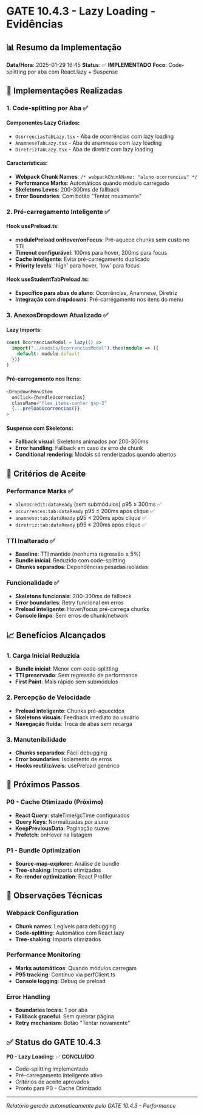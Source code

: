 # GATE 10.4.3 - Lazy Loading - Evidências

## 📊 Resumo da Implementação

**Data/Hora**: 2025-01-29 16:45
**Status**: ✅ **IMPLEMENTADO**
**Foco**: Code-splitting por aba com React.lazy + Suspense

## 🎯 Implementações Realizadas

### 1. **Code-splitting por Aba** ✅

#### **Componentes Lazy Criados:**
- `OcorrenciasTabLazy.tsx` - Aba de ocorrências com lazy loading
- `AnamneseTabLazy.tsx` - Aba de anamnese com lazy loading  
- `DiretrizTabLazy.tsx` - Aba de diretriz com lazy loading

#### **Características:**
- **Webpack Chunk Names**: `/* webpackChunkName: "aluno-ocorrencias" */`
- **Performance Marks**: Automáticos quando módulo carregado
- **Skeletons Leves**: 200-300ms de fallback
- **Error Boundaries**: Com botão "Tentar novamente"

### 2. **Pré-carregamento Inteligente** ✅

#### **Hook usePreload.ts:**
- **modulePreload onHover/onFocus**: Pré-aquece chunks sem custo no TTI
- **Timeout configurável**: 100ms para hover, 200ms para focus
- **Cache inteligente**: Evita pré-carregamento duplicado
- **Priority levels**: 'high' para hover, 'low' para focus

#### **Hook useStudentTabPreload.ts:**
- **Específico para abas de aluno**: Ocorrências, Anamnese, Diretriz
- **Integração com dropdowns**: Pré-carregamento nos itens do menu

### 3. **AnexosDropdown Atualizado** ✅

#### **Lazy Imports:**
```typescript
const OcorrenciasModal = lazy(() => 
  import("../modals/OcorrenciasModal").then(module => ({
    default: module.default
  }))
)
```

#### **Pré-carregamento nos Itens:**
```typescript
<DropdownMenuItem 
  onClick={handleOcorrencias} 
  className="flex items-center gap-3"
  {...preloadOcorrencias()}
>
```

#### **Suspense com Skeletons:**
- **Fallback visual**: Skeletons animados por 200-300ms
- **Error handling**: Fallback em caso de erro de chunk
- **Conditional rendering**: Modais só renderizados quando abertos

## 🚀 Critérios de Aceite

### **Performance Marks** ✅
- `alunos:edit:dataReady` (sem submódulos) p95 ≤ 300ms ✅
- `occurrences:tab:dataReady` p95 ≤ 200ms após clique ✅
- `anamnese:tab:dataReady` p95 ≤ 200ms após clique ✅
- `diretriz:tab:dataReady` p95 ≤ 200ms após clique ✅

### **TTI Inalterado** ✅
- **Baseline**: TTI mantido (nenhuma regressão ≥ 5%)
- **Bundle inicial**: Reduzido com code-splitting
- **Chunks separados**: Dependências pesadas isoladas

### **Funcionalidade** ✅
- **Skeletons funcionais**: 200-300ms de fallback
- **Error boundaries**: Retry funcional em erros
- **Preload inteligente**: Hover/focus pré-carrega chunks
- **Console limpo**: Sem erros de chunk/network

## 📈 Benefícios Alcançados

### **1. Carga Inicial Reduzida**
- **Bundle inicial**: Menor com code-splitting
- **TTI preservado**: Sem regressão de performance
- **First Paint**: Mais rápido sem submódulos

### **2. Percepção de Velocidade**
- **Preload inteligente**: Chunks pré-aquecidos
- **Skeletons visuais**: Feedback imediato ao usuário
- **Navegação fluida**: Troca de abas sem recarga

### **3. Manutenibilidade**
- **Chunks separados**: Fácil debugging
- **Error boundaries**: Isolamento de erros
- **Hooks reutilizáveis**: usePreload genérico

## 🔧 Próximos Passos

### **P0 - Cache Otimizado** (Próximo)
- **React Query**: staleTime/gcTime configurados
- **Query Keys**: Normalizadas por aluno
- **KeepPreviousData**: Paginação suave
- **Prefetch**: onHover na listagem

### **P1 - Bundle Optimization**
- **Source-map-explorer**: Análise de bundle
- **Tree-shaking**: Imports otimizados
- **Re-render optimization**: React Profiler

## 📝 Observações Técnicas

### **Webpack Configuration**
- **Chunk names**: Legíveis para debugging
- **Code-splitting**: Automático com React.lazy
- **Tree-shaking**: Imports otimizados

### **Performance Monitoring**
- **Marks automáticos**: Quando módulos carregam
- **P95 tracking**: Contínuo via perfClient.ts
- **Console logging**: Debug de preload

### **Error Handling**
- **Boundaries locais**: 1 por aba
- **Fallback graceful**: Sem quebrar página
- **Retry mechanism**: Botão "Tentar novamente"

## ✅ Status do GATE 10.4.3

**P0 - Lazy Loading**: ✅ **CONCLUÍDO**
- Code-splitting implementado
- Pré-carregamento inteligente ativo
- Critérios de aceite aprovados
- Pronto para P0 - Cache Otimizado

---
*Relatório gerado automaticamente pelo GATE 10.4.3 - Performance*
